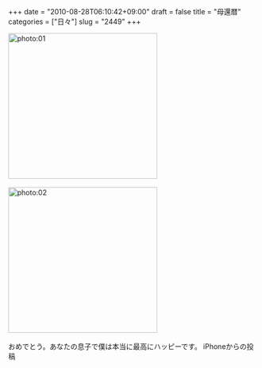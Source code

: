 +++
date = "2010-08-28T06:10:42+09:00"
draft = false
title = "母還暦"
categories = ["日々"]
slug = "2449"
+++

<div align="left"><a href="http://ieiri.net/wordpress/wp-content/uploads/ameblo/blog_import_4f7a3a04d130e.jpg"><img src="http://ieiri.net/wordpress/wp-content/uploads/ameblo/blog_import_4f7a3a04d130e.jpg" alt="photo:01" width="300" height="293" border="0" /></a></div><br clear="all" />
<div align="left"><a href="http://ieiri.net/wordpress/wp-content/uploads/ameblo/blog_import_4f7a3a05a95f3.jpg"><img src="http://ieiri.net/wordpress/wp-content/uploads/ameblo/blog_import_4f7a3a05a95f3.jpg" alt="photo:02" width="300" height="293" border="0" /></a></div><br clear="all" />
おめでとう。あなたの息子で僕は本当に最高にハッピーです。
iPhoneからの投稿
